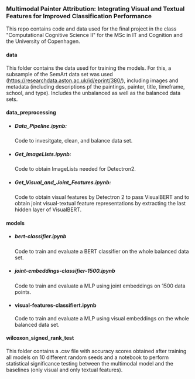 ### Multimodal Painter Attribution: Integrating Visual and Textual Features for Improved Classification Performance 

This repo contains code and data used for the final project in the class "Computational Cognitive Science II" for the MSc in IT and Cognition and the University of Copenhagen. 

#### data
This folder contains the data used for training the models. For this, a subsample of the SemArt data set was used (https://researchdata.aston.ac.uk/id/eprint/380/), including images and metadata (including descriptions pf the paintings, painter, title, timeframe, school, and type). Includes the unbalanced as well as the balanced data sets. 

#### data_preprocessing

- ##### Data_Pipeline.ipynb:
  Code to invesitgate, clean, and balance data set.
- ##### Get_ImageLIsts.ipynb:
  Code to obtain ImageLists needed for Detectron2.
- ##### Get_Visual_and_Joint_Features.ipynb:
  Code to obtain visual features by Detectron 2 to pass VisualBERT and to obtain joint visual-textual feature representations by extracting the last hidden layer of VisualBERT.

#### models 

- ##### bert-classifier.ipynb
  Code to train and evaluate a BERT classifier on the whole balanced data set.
- ##### joint-embeddings-classifier-1500.ipynb
  Code to train and evaluate a MLP using joint embeddings on 1500 data points.
- #### visual-features-classifiert.ipynb
  Code to train and evaluate a MLP using visual embeddings on the whole balanced data set.


#### wilcoxon_signed_rank_test
This folder contains a .csv file with accuracy scores obtained after training all models on 10 different random seeds and a notebook to perform statistical significance testing between the multimodal model and the baselines (only visual and only textual features).
